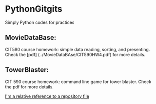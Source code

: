 # PythonGitgits
Simply Python codes for practices

## MovieDataBase: 

CIT590 course homework: simple data reading, sorting, and presenting. Check the [pdf] (../MovieDataBAse/CIT590HW4.pdf) for more details.

## TowerBlaster: 

CIT 590 course homework: command line game for tower blaster. Check the pdf for more details.



[I'm a relative reference to a repository file](../blob/master/LICENSE)
